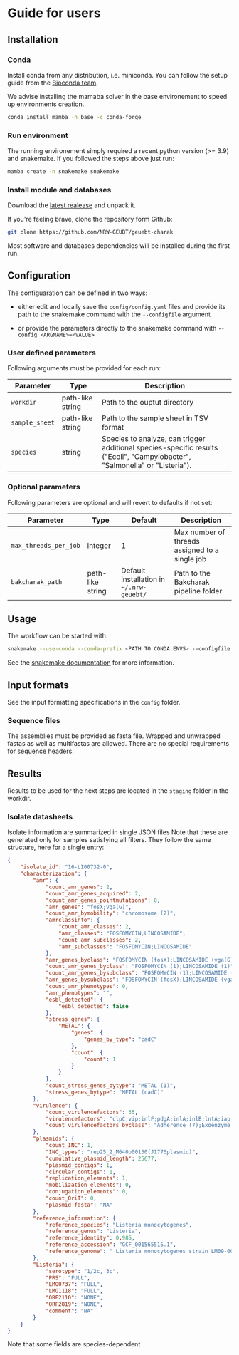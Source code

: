 # Guide for users

## Installation

### Conda

Install conda from any distribution, i.e. miniconda.
You can follow the setup guide from the [Bioconda team](https://bioconda.github.io/).

We advise installing the mamaba solver in the base environement to speed up
environments creation.

```bash
conda install mamba -n base -c conda-forge
```

### Run environment

The running environement simply required a recent python version (>= 3.9) and snakemake.
If you followed the steps above just run:

```bash
mamba create -n snakemake snakemake
```

### Install module and databases

Download the [latest realease](https://github.com/NRW-GEUBT/geuebt-charak/releases/latest)
and unpack it.

If you're feeling brave, clone the repository form Github:

```bash
git clone https://github.com/NRW-GEUBT/geuebt-charak
```

Most software and databases dependencies will be installed during the first run.

## Configuration

The configuaration can be defined in two ways:

- either edit and locally save the `config/config.yaml` files and provide its path
  to the snakemake command with the `--configfile` argument

- or provide the parameters directly to the snakemake command with
  `--config <ARGNAME>=<VALUE>`

### User defined parameters

Following arguments must be provided for each run:

| Parameter | Type | Description |
| --- | --- | --- |
| `workdir` | path-like string | Path to the ouptut directory |
| `sample_sheet` | path-like string | Path to the sample sheet in TSV format |
| `species` | string | Species to analyze, can trigger additional species-specific results <br>("Ecoli", "Campylobacter", "Salmonella" or "Listeria"). |

### Optional parameters

Following parameters are optional and will revert to defaults if not set:

| Parameter | Type | Default | Description |
| --- | --- | --- | --- |
| `max_threads_per_job` | integer | 1 | Max number of threads assigned to a single job |
| `bakcharak_path` | path-like string | Default installation in `~/.nrw-geuebt/` | Path to the Bakcharak pipeline folder |

## Usage

The workflow can be started with:

```bash
snakemake --use-conda --conda-prefix <PATH TO CONDA ENVS> --configfile <PATH TO CONFIG> --cores <N>
```

See the [snakemake documentation](https://snakemake.readthedocs.io/en/stable/executing/cli.html) for more information.

## Input formats

See the input formatting specifications in the `config` folder.

### Sequence files

The assemblies must be provided as fasta file.
Wrapped and unwrapped fastas as well as multifastas are allowed.
There are no special requirements for sequence headers.

## Results

Results to be used for the next steps are located in the `staging` folder in the workdir.

### Isolate datasheets

Isolate information are summarized in single JSON files
Note that these are generated only for samples satisfying all filters.
They follow the same structure, here for a single entry:

```json
{
    "isolate_id": "16-LI00732-0",
    "characterization": {
        "amr": {
            "count_amr_genes": 2,
            "count_amr_genes_acquired": 2,
            "count_amr_genes_pointmutations": 0,
            "amr_genes": "fosX;vga(G)",
            "count_amr_bymobility": "chromosome (2)",
            "amrclassinfo": {
                "count_amr_classes": 2,
                "amr_classes": "FOSFOMYCIN;LINCOSAMIDE",
                "count_amr_subclasses": 2,
                "amr_subclasses": "FOSFOMYCIN;LINCOSAMIDE"
            },
            "amr_genes_byclass": "FOSFOMYCIN (fosX);LINCOSAMIDE (vga(G))",
            "count_amr_genes_byclass": "FOSFOMYCIN (1);LINCOSAMIDE (1)",
            "count_amr_genes_bysubclass": "FOSFOMYCIN (1);LINCOSAMIDE (1)",
            "amr_genes_bysubclass": "FOSFOMYCIN (fosX);LINCOSAMIDE (vga(G))",
            "count_amr_phenotypes": 0,
            "amr_phenotypes": "",
            "esbl_detected": {
                "esbl_detected": false
            },
            "stress_genes": {
                "METAL": {
                    "genes": {
                        "genes_by_type": "cadC"
                    },
                    "count": {
                        "count": 1
                    }
                }
            },
            "count_stress_genes_bytype": "METAL (1)",
            "stress_genes_bytype": "METAL (cadC)"
        },
        "virulence": {
            "count_virulencefactors": 35,
            "virulencefactors": "clpC;vip;inlF;pdgA;inlA;inlB;lntA;iap;inlC;fbpA;lspA;lpeA;bsh;hbp2;hbp1;prsA2;lapB;lap;oatA;inlK;inlJ;aut;clpE;lplA1;hpt;clpP;inlP;gtcA;ami;plcB;actA;mpl;hly;plcA;prfA",
            "count_virulencefactors_byclass": "Adherence (7);Exoenzyme (1);Exotoxin (3);Immune_modulation (5);Invasion (6);Motility (1);Nutritional/Metabolic_factor (4);Post-translational_modification (3);Regulation (1);Stress_survival (4)"
        },
        "plasmids": {
            "count_INC": 1,
            "INC_types": "rep25_2_M640p00130(J1776plasmid)",
            "cumulative_plasmid_length": 25677,
            "plasmid_contigs": 1,
            "circular_contigs": 1,
            "replication_elements": 1,
            "mobilization_elements": 0,
            "conjugation_elements": 0,
            "count_OriT": 0,
            "plasmid_fasta": "NA"
        },
        "reference_information": {
            "reference_species": "Listeria monocytogenes",
            "reference_genus": "Listeria",
            "reference_identity": 0.985,
            "reference_accession": "GCF_001565515.1",
            "reference_genome": " Listeria monocytogenes strain LM09-00521 genome assembly"
        },
        "Listeria": {
            "serotype": "1/2c, 3c",
            "PRS": "FULL",
            "LMO0737": "FULL",
            "LMO1118": "FULL",
            "ORF2110": "NONE",
            "ORF2819": "NONE",
            "comment": "NA"
        }
    }
}
```

Note that some fields are species-dependent
